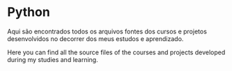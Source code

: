 # Python
Aqui são encontrados todos os arquivos fontes dos cursos e projetos desenvolvidos no decorrer dos meus estudos e aprendizado.

Here you can find all the source files of the courses and projects developed during my studies and learning.

